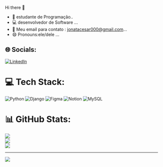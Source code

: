  Hi there 👋



- 🔭 estudante de Programação..
- 💻 desenvolvedor de Software ...
- 💬 Meu email para contato : jonatacesar000@gmail.com...
- 😄 Pronouns:ele/dele ...


## 🌐 Socials:
[![LinkedIn](https://img.shields.io/badge/LinkedIn-%230077B5.svg?logo=linkedin&logoColor=white)](https://linkedin.com/in/jonata-oliveira165) 

# 💻 Tech Stack:
![Python](https://img.shields.io/badge/python-3670A0?style=plastic&logo=python&logoColor=ffdd54) ![Django](https://img.shields.io/badge/django-%23092E20.svg?style=plastic&logo=django&logoColor=white) ![Figma](https://img.shields.io/badge/figma-%23F24E1E.svg?style=plastic&logo=figma&logoColor=white) ![Notion](https://img.shields.io/badge/Notion-%23000000.svg?style=plastic&logo=notion&logoColor=white) ![MySQL](https://img.shields.io/badge/mysql-%2300000f.svg?style=plastic&logo=mysql&logoColor=white)
# 📊 GitHub Stats:
![](https://github-readme-stats.vercel.app/api?username=jonata0001&theme=blueberry&hide_border=false&include_all_commits=false&count_private=false)<br/>
![](https://github-readme-streak-stats.herokuapp.com/?user=jonata0001&theme=blueberry&hide_border=false)<br/>
![](https://github-readme-stats.vercel.app/api/top-langs/?username=jonata0001&theme=blueberry&hide_border=false&include_all_commits=false&count_private=false&layout=compact)

---
[![](https://visitcount.itsvg.in/api?id=jonata0001&icon=0&color=1)](https://visitcount.itsvg.in)

<!-- Proudly created with GPRM ( https://gprm.itsvg.in ) -->
